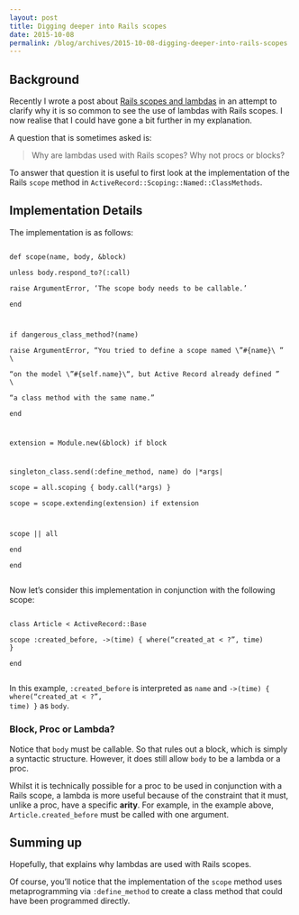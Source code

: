 ```yaml
---
layout: post
title: Digging deeper into Rails scopes
date: 2015-10-08
permalink: /blog/archives/2015-10-08-digging-deeper-into-rails-scopes
---
```


## Background

Recently I wrote a post about [Rails scopes and
lambdas](http://keithpitty.com/blog/archives/2015-10-06-rails-scopes-and-lambdas)
in an attempt to clarify why it is so common to see the use of lambdas
with Rails scopes. I now realise that I could have gone a bit further in
my explanation.

A question that is sometimes asked is:

> Why are lambdas used with Rails scopes? Why not procs or blocks?

To answer that question it is useful to first look at the implementation
of the Rails <code>scope</code> method in
<code>ActiveRecord::Scoping::Named::ClassMethods</code>.

## Implementation Details

The implementation is as follows:  
<code lang='ruby'>  
def scope(name, body, &block)  
unless body.respond_to?(:call)  
raise ArgumentError, ‘The scope body needs to be callable.’  
end

if dangerous_class_method?(name)  
raise ArgumentError, “You tried to define a scope named \\”#{name}\\ ”
\\  
“on the model \\”#{self.name}\\“, but Active Record already defined ”
\\  
“a class method with the same name.”  
end

extension = Module.new(&block) if block

singleton_class.send(:define_method, name) do \|\*args\|  
scope = all.scoping { body.call(\*args) }  
scope = scope.extending(extension) if extension

scope \|\| all  
end  
end  
</code>

Now let’s consider this implementation in conjunction with the following
scope:  
<code lang='ruby'>  
class Article \< ActiveRecord::Base  
scope :created_before, -\>(time) { where(“created_at \< ?”, time) }  
end  
</code>

In this example, <code>:created_before</code> is interpreted as
<code>name</code> and <code>-\>(time) { where(“created_at \< ?”, time)
}</code> as <code>body</code>.

### Block, Proc or Lambda?

Notice that <code>body</code> must be callable. So that rules out a
block, which is simply a syntactic structure. However, it does still
allow <code>body</code> to be a lambda or a proc.

Whilst it is technically possible for a proc to be used in conjunction
with a Rails scope, a lambda is more useful because of the constraint
that it must, unlike a proc, have a specific **arity**. For example, in
the example above, <code>Article.created_before</code> must be called
with one argument.

## Summing up

Hopefully, that explains why lambdas are used with Rails scopes.

Of course, you’ll notice that the implementation of the
<code>scope</code> method uses metaprogramming via
<code>:define_method</code> to create a class method that could have
been programmed directly.
